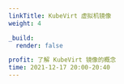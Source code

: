```yaml
---
linkTitle: KubeVirt 虚拟机镜像
weight: 4

_build:
  render: false

profit: 了解 KubeVirt 镜像的概念
time: 2021-12-17 20:00-20:40
---
```


